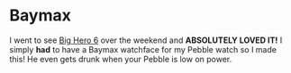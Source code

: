 Baymax
======

I went to see [Big Hero 6](http://movies.disney.com/big-hero-6/) over the weekend and **ABSOLUTELY LOVED IT!**  I simply **had** to have a Baymax watchface for my Pebble watch so I made this!  He even gets drunk when your Pebble is low on power.
